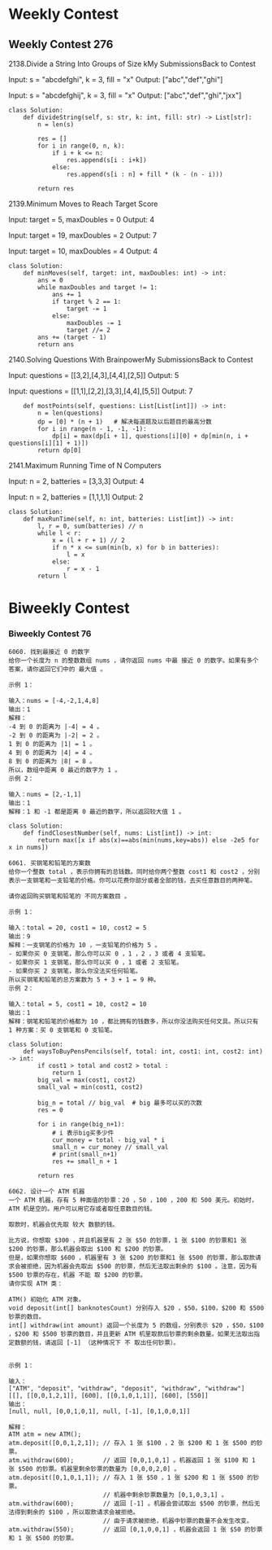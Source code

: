 # Weekly Contest

## Weekly Contest 276

2138.Divide a String Into Groups of Size kMy SubmissionsBack to Contest

Input: s = "abcdefghi", k = 3, fill = "x"
Output: ["abc","def","ghi"]

Input: s = "abcdefghij", k = 3, fill = "x"
Output: ["abc","def","ghi","jxx"]

```
class Solution:
    def divideString(self, s: str, k: int, fill: str) -> List[str]:
        n = len(s)
        
        res = []
        for i in range(0, n, k):
            if i + k <= n:
                res.append(s[i : i+k])
            else:
                res.append(s[i : n] + fill * (k - (n - i)))
        
        return res
```

2139.Minimum Moves to Reach Target Score

Input: target = 5, maxDoubles = 0
Output: 4

Input: target = 19, maxDoubles = 2
Output: 7

Input: target = 10, maxDoubles = 4
Output: 4

```
class Solution:
    def minMoves(self, target: int, maxDoubles: int) -> int:
        ans = 0
        while maxDoubles and target != 1:
            ans += 1
            if target % 2 == 1:
                target -= 1
            else:
                maxDoubles -= 1
                target //= 2
        ans += (target - 1)
        return ans
```

2140.Solving Questions With BrainpowerMy SubmissionsBack to Contest

Input: questions = [[3,2],[4,3],[4,4],[2,5]]
Output: 5

Input: questions = [[1,1],[2,2],[3,3],[4,4],[5,5]]
Output: 7

```
    def mostPoints(self, questions: List[List[int]]) -> int:
        n = len(questions)
        dp = [0] * (n + 1)   # 解决每道题及以后题目的最高分数
        for i in range(n - 1, -1, -1):
            dp[i] = max(dp[i + 1], questions[i][0] + dp[min(n, i + questions[i][1] + 1)])
        return dp[0]
```

2141.Maximum Running Time of N Computers

Input: n = 2, batteries = [3,3,3]
Output: 4

Input: n = 2, batteries = [1,1,1,1]
Output: 2


```
class Solution:
    def maxRunTime(self, n: int, batteries: List[int]) -> int:
        l, r = 0, sum(batteries) // n
        while l < r:
            x = (l + r + 1) // 2
            if n * x <= sum(min(b, x) for b in batteries):
                l = x
            else:
                r = x - 1
        return l
```


# Biweekly Contest

### Biweekly Contest 76

```
6060. 找到最接近 0 的数字
给你一个长度为 n 的整数数组 nums ，请你返回 nums 中最 接近 0 的数字。如果有多个答案，请你返回它们中的 最大值 。

示例 1：

输入：nums = [-4,-2,1,4,8]
输出：1
解释：
-4 到 0 的距离为 |-4| = 4 。
-2 到 0 的距离为 |-2| = 2 。
1 到 0 的距离为 |1| = 1 。
4 到 0 的距离为 |4| = 4 。
8 到 0 的距离为 |8| = 8 。
所以，数组中距离 0 最近的数字为 1 。
示例 2：

输入：nums = [2,-1,1]
输出：1
解释：1 和 -1 都是距离 0 最近的数字，所以返回较大值 1 。

class Solution:
    def findClosestNumber(self, nums: List[int]) -> int:
        return max([x if abs(x)==abs(min(nums,key=abs)) else -2e5 for x in nums])
```

```
6061. 买钢笔和铅笔的方案数
给你一个整数 total ，表示你拥有的总钱数。同时给你两个整数 cost1 和 cost2 ，分别表示一支钢笔和一支铅笔的价格。你可以花费你部分或者全部的钱，去买任意数目的两种笔。

请你返回购买钢笔和铅笔的 不同方案数目 。 

示例 1：

输入：total = 20, cost1 = 10, cost2 = 5
输出：9
解释：一支钢笔的价格为 10 ，一支铅笔的价格为 5 。
- 如果你买 0 支钢笔，那么你可以买 0 ，1 ，2 ，3 或者 4 支铅笔。
- 如果你买 1 支钢笔，那么你可以买 0 ，1 或者 2 支铅笔。
- 如果你买 2 支钢笔，那么你没法买任何铅笔。
所以买钢笔和铅笔的总方案数为 5 + 3 + 1 = 9 种。
示例 2：

输入：total = 5, cost1 = 10, cost2 = 10
输出：1
解释：钢笔和铅笔的价格都为 10 ，都比拥有的钱数多，所以你没法购买任何文具。所以只有 1 种方案：买 0 支钢笔和 0 支铅笔。

class Solution:
    def waysToBuyPensPencils(self, total: int, cost1: int, cost2: int) -> int:
        if cost1 > total and cost2 > total :
            return 1
        big_val = max(cost1, cost2)
        small_val = min(cost1, cost2)
        
        big_n = total // big_val  # big 最多可以买的次数
        res = 0
        
        for i in range(big_n+1):
            # i 表示big买多少件
            cur_money = total - big_val * i
            small_n = cur_money // small_val
            # print(small_n+1)
            res += small_n + 1
        
        return res
```

```
6062. 设计一个 ATM 机器
一个 ATM 机器，存有 5 种面值的钞票：20 ，50 ，100 ，200 和 500 美元。初始时，ATM 机是空的。用户可以用它存或者取任意数目的钱。

取款时，机器会优先取 较大 数额的钱。

比方说，你想取 $300 ，并且机器里有 2 张 $50 的钞票，1 张 $100 的钞票和1 张 $200 的钞票，那么机器会取出 $100 和 $200 的钞票。
但是，如果你想取 $600 ，机器里有 3 张 $200 的钞票和1 张 $500 的钞票，那么取款请求会被拒绝，因为机器会先取出 $500 的钞票，然后无法取出剩余的 $100 。注意，因为有 $500 钞票的存在，机器 不能 取 $200 的钞票。
请你实现 ATM 类：

ATM() 初始化 ATM 对象。
void deposit(int[] banknotesCount) 分别存入 $20 ，$50，$100，$200 和 $500 钞票的数目。
int[] withdraw(int amount) 返回一个长度为 5 的数组，分别表示 $20 ，$50，$100 ，$200 和 $500 钞票的数目，并且更新 ATM 机里取款后钞票的剩余数量。如果无法取出指定数额的钱，请返回 [-1] （这种情况下 不 取出任何钞票）。
 

示例 1：

输入：
["ATM", "deposit", "withdraw", "deposit", "withdraw", "withdraw"]
[[], [[0,0,1,2,1]], [600], [[0,1,0,1,1]], [600], [550]]
输出：
[null, null, [0,0,1,0,1], null, [-1], [0,1,0,0,1]]

解释：
ATM atm = new ATM();
atm.deposit([0,0,1,2,1]); // 存入 1 张 $100 ，2 张 $200 和 1 张 $500 的钞票。
atm.withdraw(600);        // 返回 [0,0,1,0,1] 。机器返回 1 张 $100 和 1 张 $500 的钞票。机器里剩余钞票的数量为 [0,0,0,2,0] 。
atm.deposit([0,1,0,1,1]); // 存入 1 张 $50 ，1 张 $200 和 1 张 $500 的钞票。
                          // 机器中剩余钞票数量为 [0,1,0,3,1] 。
atm.withdraw(600);        // 返回 [-1] 。机器会尝试取出 $500 的钞票，然后无法得到剩余的 $100 ，所以取款请求会被拒绝。
                          // 由于请求被拒绝，机器中钞票的数量不会发生改变。
atm.withdraw(550);        // 返回 [0,1,0,0,1] ，机器会返回 1 张 $50 的钞票和 1 张 $500 的钞票。



```